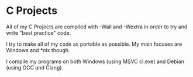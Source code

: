 # C Projects
All of my C Projects are compiled with -Wall and -Wextra in order to try and write "best practice" code.

I try to make all of my code as portable as possible. My main focuses are Windows and \*nix though.

I compile my programs on both Windows (using MSVC cl.exe) and Debian (using GCC and Clang).
